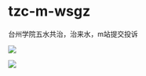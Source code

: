 # tzc-m-wsgz
台州学院五水共治，治来水，m站提交投诉

![](http://thyrsi.com/t6/380/1538540531x1822611383.png)

![](http://thyrsi.com/t6/380/1538540544x1822611383.png)